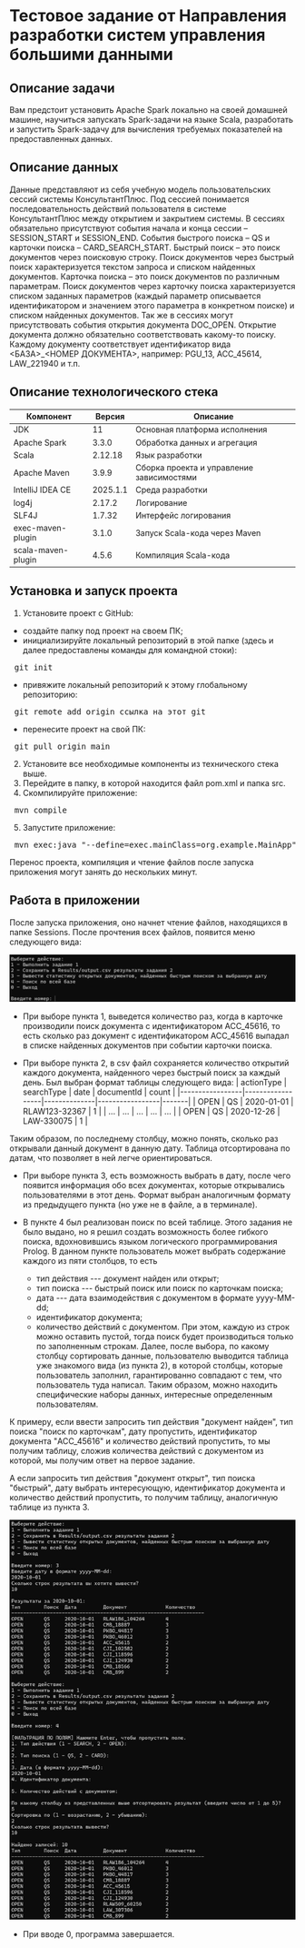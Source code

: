 # Тестовое задание от Направления разработки систем управления большими данными

## Описание задачи
Вам предстоит установить Apache Spark локально на своей домашней машине, научиться запускать Spark-задачи на языке Scala, разработать и запустить Spark-задачу для вычисления требуемых показателей на предоставленных данных.

## Описание данных
Данные представляют из себя учебную модель пользовательских сессий системы КонсультантПлюс. Под сессией понимается последовательность действий пользователя в системе КонсультантПлюс между открытием и закрытием системы. В сессиях обязательно присутствуют события начала и конца сессии – SESSION_START и SESSION_END. События быстрого поиска – QS и карточки поиска – CARD_SEARCH_START. Быстрый поиск – это поиск документов через поисковую строку. Поиск документов через быстрый поиск характеризуется текстом запроса и списком найденных документов. Карточка поиска – это поиск документов по различным параметрам. Поиск документов через карточку поиска характеризуется списком заданных параметров (каждый параметр описывается идентификатором и значением этого параметра в конкретном поиске) и списком найденных документов. Так же в сессиях могут присутствовать события открытия документа DOC_OPEN. Открытие документа должно обязательно соответствовать какому-то поиску. Каждому документу соответствует идентификатор вида <БАЗА>_<НОМЕР ДОКУМЕНТА>, например: PGU_13, ACC_45614, LAW_221940 и т.п.

## Описание технологического стека
| Компонент            | Версия       | Описание                                  |
|----------------------|--------------|-------------------------------------------|
| JDK                  | 11           | Основная платформа исполнения             |
| Apache Spark         | 3.3.0        | Обработка данных и агрегация              |
| Scala                | 2.12.18      | Язык разработки                           |
| Apache Maven         | 3.9.9        | Сборка проекта и управление зависимостями |
| IntelliJ IDEA CE     | 2025.1.1     | Среда разработки                          |
| log4j                | 2.17.2       | Логирование                               |
| SLF4J                | 1.7.32       | Интерфейс логирования                     |
| exec-maven-plugin    | 3.1.0        | Запуск Scala-кода через Maven             |
| scala-maven-plugin   | 4.5.6        | Компиляция Scala-кода                     |

## Установка и запуск проекта
1. Установите проект с GitHub:
- создайте папку под проект на своем ПК;
- инициализируйте локальный репозиторий в этой папке (здесь и далее предоставлены команды для командной стоки):
<pre> git init </pre>
- привяжите локальный репозиторий к этому глобальному репозиторию:
<pre> git remote add origin ссылка_на_этот_git </pre>
- перенесите проект на свой ПК:
<pre> git pull origin main </pre>
2. Установите все необходимые компоненты из технического стека выше.
3. Перейдите в папку, в которой находится файл pom.xml и папка src.
4. Скомпилируйте приложение:
<pre> mvn compile </pre>
5. Запустите приложение:
<pre> mvn exec:java "--define=exec.mainClass=org.example.MainApp" </pre>

Перенос проекта, компиляция и чтение файлов после запуска приложения могут занять до нескольких минут.

## Работа в приложении
После запуска приложения, оно начнет чтение файлов, находящихся в папке Sessions. После прочтения всех файлов, появится меню следующего вида:

![Меню](img/menu.png)

- При выборе пункта 1, выведется количество раз, когда в карточке производили поиск документа с идентификатором ACC_45616, то есть сколько раз документ с идентификатором ACC_45616 выпадал в списке найденных документов при событии карточки поиска.

- При выборе пункта 2, в csv файл сохраняется количество открытий каждого документа, найденного через быстрый поиск за каждый день. Был выбран формат таблицы следующего вида:
| actionType      | searchType       | date         | documentId      | count |
|-----------------|------------------|--------------|-----------------|-------|
| OPEN            | QS               | 2020-01-01   | RLAW123-32367   | 1     |
| ...             | ...              | ...          | ...             | ...   |
| OPEN            | QS               | 2020-12-26   | LAW-330075      | 1     |

Таким образом, по последнему столбцу, можно понять, сколько раз открывали данный документ в данную дату. Таблица отсортирована по датам, что позволяет в ней легче ориентироваться. 

- При выборе пункта 3, есть возможность выбрать в дату, после чего появится информация обо всех документах, которые открывались пользователями в этот день. Формат выбран аналогичным формату из предыдущего пункта (но уже не в файле, а в терминале).

- В пункте 4 был реализован поиск по всей таблице. Этого задания не было выдано, но я решил создать возможность более гибкого поиска, вдохновившись языком логического программирования Prolog. В данном пункте пользователь может выбрать содержание каждого из пяти столбцов, то есть 
  - тип действия --- документ найден или открыт;
  - тип поиска --- быстрый поиск или поиск по карточкам поиска;
  - дата --- дата взаимодействия с документом в формате yyyy-MM-dd;
  - идентификатор документа;
  - количество действий с документом.
При этом, каждую из строк можно оставить пустой, тогда поиск будет производиться только по заполненным строкам. Далее, после выбора, по какому столбцу сортировать данные, пользователю выводится таблица уже знакомого вида (из пункта 2), в которой столбцы, которые пользователь заполнил, гарантированно совпадают с тем, что пользователь туда написал. Таким образом, можно находить специфические наборы данных, интересные определенным пользователям.

К примеру, если ввести запросить тип действия "документ найден", тип поиска "поиск по карточкам", дату пропустить, идентификатор документа "ACC_45616" и количество действий пропустить, то мы получим таблицу, сложив количества действий с документом из которой, мы получим ответ на первое задание.

А если запросить тип действия "документ открыт", тип поиска "быстрый", дату выбрать интересующую, идентификатор документа и количество действий пропустить, то получим таблицу, аналогичную таблице из пункта 3.

![Сравнение пункта 4 и 3](img/p_4_to_3.png)

- При вводе 0, программа завершается.